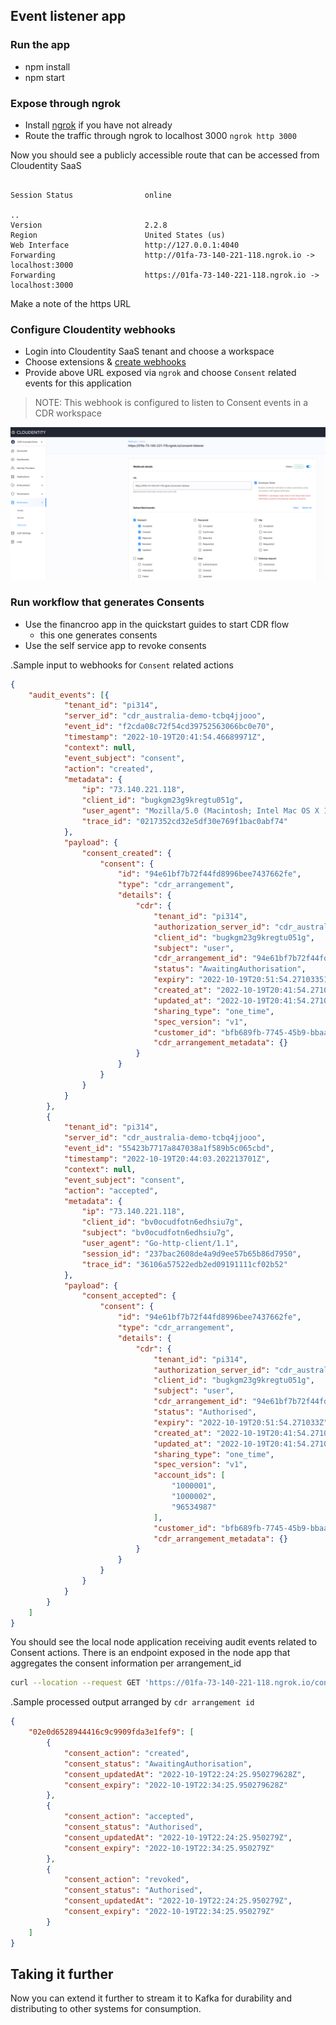 ## Event listener app

### Run the app

* npm install
* npm start

### Expose through ngrok

* Install [ngrok](https://ngrok.com/) if you have not already
* Route the traffic through ngrok to localhost 3000
    `ngrok http 3000`

Now you should see a publicly accessible route that can be accessed from Cloudentity SaaS

```

Session Status                online

..
Version                       2.2.8
Region                        United States (us)
Web Interface                 http://127.0.0.1:4040
Forwarding                    http://01fa-73-140-221-118.ngrok.io -> localhost:3000
Forwarding                    https://01fa-73-140-221-118.ngrok.io -> localhost:3000
```

Make a note of the https URL

### Configure Cloudentity webhooks

* Login into Cloudentity SaaS tenant and choose a workspace
* Choose extensions & [create webhooks](https://cloudentity.com/developers/howtos/extensions/webhooks/#create-a-webhook-for-event-based-notifications)
* Provide above URL exposed via `ngrok` and choose `Consent` related events for this application

> NOTE: This webhook is configured to listen to Consent events in a CDR workspace

![Cloudentity webhook event subscribe](cdr-consent-event-listener.png "Cloudentity webhook event subscribe")

### Run workflow that generates Consents

* Use the financroo app in the quickstart guides to start CDR flow
    * this one generates consents
* Use the self service app to revoke consents

.Sample input to webhooks for `Consent` related actions
```json
{
	"audit_events": [{
			"tenant_id": "pi314",
			"server_id": "cdr_australia-demo-tcbq4jjooo",
			"event_id": "f2cda08c72f54cd39752563066bc0e70",
			"timestamp": "2022-10-19T20:41:54.46689971Z",
			"context": null,
			"event_subject": "consent",
			"action": "created",
			"metadata": {
				"ip": "73.140.221.118",
				"client_id": "bugkgm23g9kregtu051g",
				"user_agent": "Mozilla/5.0 (Macintosh; Intel Mac OS X 10_15_6) AppleWebKit/537.36 (KHTML, like Gecko) Chrome/106.0.0.0 Safari/537.36",
				"trace_id": "0217352cd32e5df30e769f1bac0abf74"
			},
			"payload": {
				"consent_created": {
					"consent": {
						"id": "94e61bf7b72f44fd8996bee7437662fe",
						"type": "cdr_arrangement",
						"details": {
							"cdr": {
								"tenant_id": "pi314",
								"authorization_server_id": "cdr_australia-demo-tcbq4jjooo",
								"client_id": "bugkgm23g9kregtu051g",
								"subject": "user",
								"cdr_arrangement_id": "94e61bf7b72f44fd8996bee7437662fe",
								"status": "AwaitingAuthorisation",
								"expiry": "2022-10-19T20:51:54.271033513Z",
								"created_at": "2022-10-19T20:41:54.271033513Z",
								"updated_at": "2022-10-19T20:41:54.271033513Z",
								"sharing_type": "one_time",
								"spec_version": "v1",
								"customer_id": "bfb689fb-7745-45b9-bbaa-b21e00072447",
								"cdr_arrangement_metadata": {}
							}
						}
					}
				}
			}
		},
		{
			"tenant_id": "pi314",
			"server_id": "cdr_australia-demo-tcbq4jjooo",
			"event_id": "55423b7717a847038a1f589b5c065cbd",
			"timestamp": "2022-10-19T20:44:03.202213701Z",
			"context": null,
			"event_subject": "consent",
			"action": "accepted",
			"metadata": {
				"ip": "73.140.221.118",
				"client_id": "bv0ocudfotn6edhsiu7g",
				"subject": "bv0ocudfotn6edhsiu7g",
				"user_agent": "Go-http-client/1.1",
				"session_id": "237bac2608de4a9d9ee57b65b86d7950",
				"trace_id": "36106a57522edb2ed09191111cf02b52"
			},
			"payload": {
				"consent_accepted": {
					"consent": {
						"id": "94e61bf7b72f44fd8996bee7437662fe",
						"type": "cdr_arrangement",
						"details": {
							"cdr": {
								"tenant_id": "pi314",
								"authorization_server_id": "cdr_australia-demo-tcbq4jjooo",
								"client_id": "bugkgm23g9kregtu051g",
								"subject": "user",
								"cdr_arrangement_id": "94e61bf7b72f44fd8996bee7437662fe",
								"status": "Authorised",
								"expiry": "2022-10-19T20:51:54.271033Z",
								"created_at": "2022-10-19T20:41:54.271033Z",
								"updated_at": "2022-10-19T20:41:54.271033Z",
								"sharing_type": "one_time",
								"spec_version": "v1",
								"account_ids": [
									"1000001",
									"1000002",
									"96534987"
								],
								"customer_id": "bfb689fb-7745-45b9-bbaa-b21e00072447",
								"cdr_arrangement_metadata": {}
							}
						}
					}
				}
			}
		}
	]
}
```

You should see the local node application receiving audit events related to Consent actions. There is an endpoint exposed in the node app that aggregates
the consent information per arrangement_id

```sh
curl --location --request GET 'https://01fa-73-140-221-118.ngrok.io/consent-events'
```

.Sample processed output arranged by `cdr arrangement id`
```json
{
    "02e0d6528944416c9c9909fda3e1fef9": [
        {
            "consent_action": "created",
            "consent_status": "AwaitingAuthorisation",
            "consent_updatedAt": "2022-10-19T22:24:25.950279628Z",
            "consent_expiry": "2022-10-19T22:34:25.950279628Z"
        },
        {
            "consent_action": "accepted",
            "consent_status": "Authorised",
            "consent_updatedAt": "2022-10-19T22:24:25.950279Z",
            "consent_expiry": "2022-10-19T22:34:25.950279Z"
        },
        {
            "consent_action": "revoked",
            "consent_status": "Authorised",
            "consent_updatedAt": "2022-10-19T22:24:25.950279Z",
            "consent_expiry": "2022-10-19T22:34:25.950279Z"
        }
    ]
}
```

## Taking it further

Now you can extend it further to stream it to Kafka for durability and distributing to other systems for consumption.


